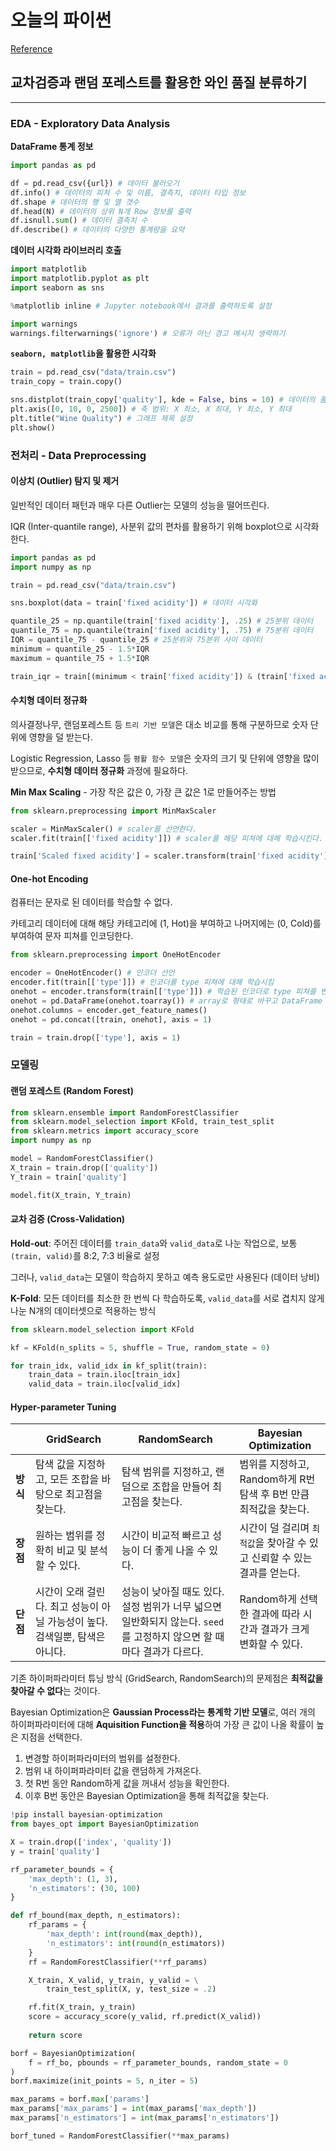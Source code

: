 # 오늘의 파이썬
[Reference](https://dacon.io/competitions/open/235698/overview/description)

## 교차검증과 랜덤 포레스트를 활용한 와인 품질 분류하기
---
### EDA - Exploratory Data Analysis
**DataFrame 통계 정보**
```python
import pandas as pd

df = pd.read_csv({url}) # 데이터 불러오기
df.info() # 데이터의 피쳐 수 및 이름, 결측치, 데이터 타입 정보
df.shape # 데이터의 행 및 열 갯수
df.head(N) # 데이터의 상위 N개 Row 정보를 출력
df.isnull.sum() # 데이터 결측치 수
df.describe() # 데이터의 다양한 통계량을 요약
```

**데이터 시각화 라이브러리 호출**

```python
import matplotlib
import matplotlib.pyplot as plt
import seaborn as sns

%matplotlib inline # Jupyter notebook에서 결과를 출력하도록 설정

import warnings 
warnings.filterwarnings('ignore') # 오류가 아닌 경고 메시지 생략하기
```

**`seaborn, matplotlib`을 활용한 시각화**
```python
train = pd.read_csv("data/train.csv")
train_copy = train.copy()

sns.distplot(train_copy['quality'], kde = False, bins = 10) # 데이터의 품질 피쳐 시각화
plt.axis([0, 10, 0, 2500]) # 축 범위: X 최소, X 최대, Y 최소, Y 최대
plt.title("Wine Quality") # 그래프 제목 설정
plt.show()
```

### 전처리 - Data Preprocessing
#### 이상치 (Outlier) 탐지 및 제거
일반적인 데이터 패턴과 매우 다른 Outlier는 모델의 성능을 떨어뜨린다.

IQR (Inter-quantile range), 사분위 값의 편차를 활용하기 위해 boxplot으로 시각화한다.

```python
import pandas as pd
import numpy as np

train = pd.read_csv("data/train.csv")

sns.boxplot(data = train['fixed acidity']) # 데이터 시각화

quantile_25 = np.quantile(train['fixed acidity'], .25) # 25분위 데이터
quantile_75 = np.quantile(train['fixed acidity'], .75) # 75분위 데이터
IQR = quantile_75 - quantile_25 # 25분위와 75분위 사이 데이터
minimum = quantile_25 - 1.5*IQR
maximum = quantile_75 + 1.5*IQR

train_iqr = train[(minimum < train['fixed acidity']) & (train['fixed acidity'] < maximum)]
```

#### 수치형 데이터 정규화
의사결정나무, 랜덤포레스트 등 `트리 기반 모델`은 대소 비교를 통해 구분하므로 숫자 단위에 영향을 덜 받는다.

Logistic Regression, Lasso 등 `평활 함수 모델`은 숫자의 크기 및 단위에 영향을 많이 받으므로, **수치형 데이터 정규화** 과정에 필요하다.

**Min Max Scaling** - 가장 작은 값은 0, 가장 큰 값은 1로 만들어주는 방법

```python
from sklearn.preprocessing import MinMaxScaler

scaler = MinMaxScaler() # scaler를 선언한다.
scaler.fit(train[['fixed acidity']]) # scaler를 해당 피쳐에 대해 학습시킨다.

train['Scaled fixed acidity'] = scaler.transform(train['fixed acidity']) # 데이터 정규화가 적용된 결과를 새로운 피쳐로 지정한다.
```

#### One-hot Encoding
컴퓨터는 문자로 된 데이터를 학습할 수 없다.

카테고리 데이터에 대해 해당 카테고리에 (1, Hot)을 부여하고 나머지에는 (0, Cold)를 부여하여 문자 피쳐를 인코딩한다.

```python
from sklearn.preprocessing import OneHotEncoder

encoder = OneHotEncoder() # 인코더 선언
encoder.fit(train[['type']]) # 인코더를 type 피쳐에 대해 학습시킴
onehot = encoder.transform(train[['type']]) # 학습된 인코더로 type 피쳐를 변환함
onehot = pd.DataFrame(onehot.toarray()) # array로 형태로 바꾸고 DataFrame 형태로 만듬
onehot.columns = encoder.get_feature_names()
onehot = pd.concat([train, onehot], axis = 1)

train = train.drop(['type'], axis = 1)
```

### 모델링
#### 랜덤 포레스트 (Random Forest)

```python
from sklearn.ensemble import RandomForestClassifier
from sklearn.model_selection import KFold, train_test_split
from sklearn.metrics import accuracy_score
import numpy as np

model = RandomForestClassifier()
X_train = train.drop(['quality'])
Y_train = train['quality']

model.fit(X_train, Y_train)
```

#### 교차 검증 (Cross-Validation)
**Hold-out**: 주어진 데이터를 `train_data`와 `valid_data`로 나눈 작업으로, 보통 `(train, valid)`를 8:2, 7:3 비율로 설정

그러나, `valid_data`는 모델이 학습하지 못하고 예측 용도로만 사용된다 (데이터 낭비)

**K-Fold**: 모든 데이터를 최소한 한 번씩 다 학습하도록, `valid_data`를 서로 겹치지 않게 나눈 N개의 데이터셋으로 적용하는 방식

```python
from sklearn.model_selection import KFold

kf = KFold(n_splits = 5, shuffle = True, random_state = 0)

for train_idx, valid_idx in kf_split(train):
    train_data = train.iloc[train_idx]
    valid_data = train.iloc[valid_idx]
```

#### Hyper-parameter Tuning

||GridSearch|RandomSearch|Bayesian Optimization|
|---|---|---|---|
|**방식**|탐색 값을 지정하고, 모든 조합을 바탕으로 최고점을 찾는다.|탐색 범위를 지정하고, 랜덤으로 조합을 만들어 최고점을 찾는다.|범위를 지정하고, Random하게 R번 탐색 후 B번 만큼 최적값을 찾는다.|
|**장점**|원하는 범위를 정확히 비교 및 분석할 수 있다.|시간이 비교적 빠르고 성능이 더 좋게 나올 수 있다.|시간이 덜 걸리며 `최적값`을 찾아갈 수 있고 신뢰할 수 있는 결과를 얻는다.|
|**단점**|시간이 오래 걸린다. 최고 성능이 아닐 가능성이 높다. 검색일뿐, 탐색은 아니다.|성능이 낮아질 때도 있다. 설정 범위가 너무 넓으면 일반화되지 않는다. `seed`를 고정하지 않으면 할 때마다 결과가 다르다.|Random하게 선택한 결과에 따라 시간과 결과가 크게 변화할 수 있다.|

기존 하이퍼파라미터 튜닝 방식 (GridSearch, RandomSearch)의 문제점은 **최적값을 찾아갈 수 없다**는 것이다.

Bayesian Optimization은 **Gaussian Process라는 통계학 기반 모델**로, 여러 개의 하이퍼파라미터에 대해 **Aquisition Function을 적용**하여 가장 큰 값이 나올 확률이 높은 지점을 선택한다.
1. 변경할 하이퍼파라미터의 범위를 설정한다.
2. 범위 내 하이퍼파라미터 값을 랜덤하게 가져온다.
3. 첫 R번 동안 Random하게 값을 꺼내서 성능을 확인한다.
4. 이후 B번 동안은 Bayesian Optimization을 통해 최적값을 찾는다.

```python
!pip install bayesian-optimization
from bayes_opt import BayesianOptimization

X = train.drop(['index', 'quality'])
y = train['quality']

rf_parameter_bounds = {
    'max_depth': (1, 3),
    'n_estimators': (30, 100)
}

def rf_bound(max_depth, n_estimators):
    rf_params = {
        'max_depth': int(round(max_depth)),
        'n_estimators': int(round(n_estimators))
    }
    rf = RandomForestClassifier(**rf_params)

    X_train, X_valid, y_train, y_valid = \
        train_test_split(X, y, test_size = .2)

    rf.fit(X_train, y_train)
    score = accuracy_score(y_valid, rf.predict(X_valid))
    
    return score

borf = BayesianOptimization(
    f = rf_bo, pbounds = rf_parameter_bounds, random_state = 0
)
borf.maximize(init_points = 5, n_iter = 5)

max_params = borf.max['params']
max_params['max_params'] = int(max_params['max_depth'])
max_params['n_estimators'] = int(max_params['n_estimators'])

borf_tuned = RandomForestClassifier(**max_params)
```






